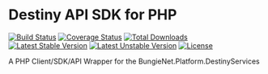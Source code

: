 # Destiny API SDK for PHP

[![Build Status](https://travis-ci.org/jtneal/destiny-sdk-php.svg)](https://travis-ci.org/jtneal/destiny-sdk-php)
[![Coverage Status](https://coveralls.io/repos/github/jtneal/destiny-sdk-php/badge.svg)](https://coveralls.io/github/jtneal/destiny-sdk-php)
[![Total Downloads](https://poser.pugx.org/necowebs/destiny-sdk-php/downloads)](https://packagist.org/packages/necowebs/destiny-sdk-php)
[![Latest Stable Version](https://poser.pugx.org/necowebs/destiny-sdk-php/v/stable)](https://packagist.org/packages/necowebs/destiny-sdk-php)
[![Latest Unstable Version](https://poser.pugx.org/necowebs/destiny-sdk-php/v/unstable)](https://packagist.org/packages/necowebs/destiny-sdk-php)
[![License](https://poser.pugx.org/necowebs/destiny-sdk-php/license)](https://packagist.org/packages/necowebs/destiny-sdk-php)

A PHP Client/SDK/API Wrapper for the BungieNet.Platform.DestinyServices
